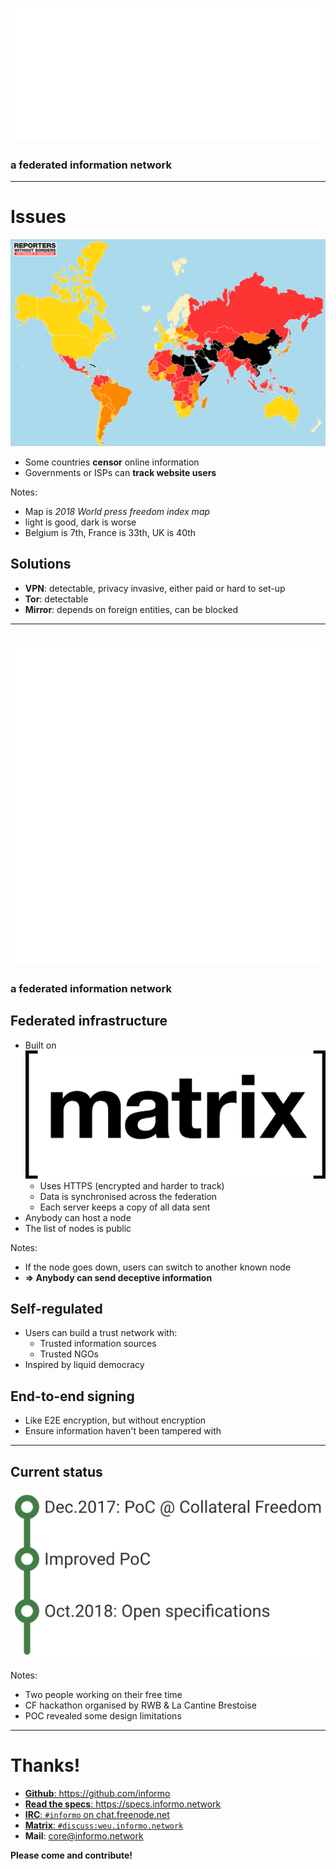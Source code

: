
# ![Informo - Making information accessible](img/logo-full-white.png)<!-- .element: class="plain" -->
### a federated information network
<!-- .slide: data-background="#417D44" -->


------------------------------------------------------------


# Issues

[![2018 World press freedom index map](img/pressfreedom.png)<!-- .element: style="height: 370px; margin: -20px;" -->](https://rsf.org/en/ranking)
- Some countries __censor__ online information
- Governments or ISPs can __track website users__

Notes:
- Map is _2018 World press freedom index map_
- light is good, dark is worse
- Belgium is 7th, France is 33th, UK is 40th


## Solutions

- __VPN__: detectable, privacy invasive, either paid or hard to set-up
- __Tor__: detectable
- __Mirror__: depends on foreign entities, can be blocked



------------------------------------------------------------

# ![Informo logo](img/logo-round-white.svg)<!-- .element: class="plain" -->
### a federated information network
<!-- .slide: data-background="#417D44" -->


## Federated infrastructure

- Built on [![Matrix](img/matrix.png)<!-- .element: class="plain" style="height: 60px; margin: 0; vertical-align: middle;" -->](https://matrix.org)
    + Uses HTTPS (encrypted and harder to track)
    + Data is synchronised across the federation
    + Each server keeps a copy of all data sent
- Anybody can host a node
- The list of nodes is public

Notes:
- If the node goes down, users can switch to another known node
- __=> Anybody can send deceptive information__


## Self-regulated

- Users can build a trust network with:
    + Trusted information sources
    + Trusted NGOs
- Inspired by liquid democracy


## End-to-end signing

- Like E2E encryption, but without encryption
- Ensure information haven't been tampered with


------------------------------------------------------------

## Current status

![](img/timeline.dist.svg)<!-- .element: class="plain" style="height: 400px;" -->

Notes:
- Two people working on their free time
- CF hackathon organised by RWB & La Cantine Brestoise
- POC revealed some design limitations


------------------------------------------------------------

# Thanks!
<!-- .slide: data-background="#417D44" -->

- [__Github__: <u>https://github.com/informo</u>](https://github.com/informo)
- [__Read the specs__: <u>https://specs.informo.network</u>](https://specs.informo.network/)
- [__IRC__: `#informo` on chat.freenode.net](irc://chat.freenode.net/#informo)
- [__Matrix__: `#discuss:weu.informo.network`](https://matrix.to/#/!LppXGlMuWgaYNuljUr:weu.informo.network)
- __Mail__: <core@informo.network>

__Please come and contribute!__
